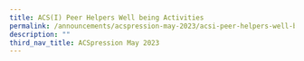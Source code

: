 ```yaml
---
title: ACS(I) Peer Helpers Well being Activities
permalink: /announcements/acspression-may-2023/acsi-peer-helpers-well-being-activities/
description: ""
third_nav_title: ACSpression May 2023
---
```

